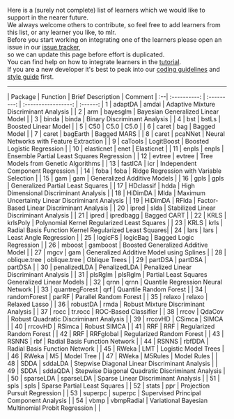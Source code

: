 Here is a (surely not complete) list of learners which we would like to support in the nearer future.  
We always welcome others to contribute, so feel free to add learners from this list, or any learner you like, to mlr.  
Before you start working on integrating one of the learners please open an issue in our [issue tracker](https://github.com/mlr-org/mlr/issues),  
so we can update this page before effort is duplicated.    
You can find help on how to integrate learners in the [tutorial](http://mlr-org.github.io/mlr-tutorial/devel/html/create_learner/index.html).  
If you are a new developer it's best to peak into our [coding guidelines](https://github.com/mlr-org/mlr/wiki/mlr-Coding-Guidelines) and [style guide](https://github.com/rdatsci/PackagesInfo/wiki/R-Style-Guide) first.


***

   |    Package     |  Function     |                          Brief Description            | Comment    |
:--|  :----------:  |  :---------:  |                          :-----------------:          | :------:   |
1  |      adaptDA   |       amdai   |           Adaptive Mixture Discriminant Analysis      |            |
2  |          arm   |    bayesglm   |                Bayesian Generalized Linear Model      |            |
3  |        binda   |       binda   |                     Binary Discriminant Analysis      |            |
4  |          bst   |       bstLs   |                             Boosted Linear Model      |            |
5  |          C50   |        C5.0   |                                             C5.0      |            |
6  |        caret   |         bag   |                                     Bagged Model      |            |
7  |        caret   |    bagEarth   |                                      Bagged MARS      |            |
8  |        caret   |     pcaNNet   |          Neural Networks with Feature Extraction      |            |
9  |      caTools   |  LogitBoost   |                      Boosted Logistic Regression      |            |
10 |   elasticnet   |        enet   |                                       Elasticnet      |            |
11 |        enpls   |       enpls   |        Ensemble Partial Least Squares Regression      |            |
12 |       evtree   |      evtree   |              Tree Models from Genetic Algorithms      |            |
13 |      fastICA   |         icr   |                 Independent Component Regression      |            |
14 |         foba   |        foba   |         Ridge Regression with Variable Selection      |            |
15 |          gam   |         gam   |                      Generalized Additive Models      |            |
16 |         gpls   |        gpls   |                Generalized Partial Least Squares      |            |
17 |    HDclassif   |        hdda   |           High Dimensional Discriminant Analysis      |            |
18 |      HiDimDA   |        Mlda   | Maximum Uncertainty Linear Discriminant Analysis      |            |
19 |      HiDimDA   |       RFlda   |        Factor-Based Linear Discriminant Analysis      |            |
20 |        ipred   |        slda   |          Stabilized Linear Discriminant Analysis      |            |
21 |        ipred   |   ipredbagg   |                                      Bagged CART      |            |
22 |         KRLS   |    krlsPoly   |      Polynomial Kernel Regularized Least Squares      |            |
23 |         KRLS   |        krls   | Radial Basis Function Kernel Regularized Least Squares|            |
24 |         lars   |        lars   |                             Least Angle Regression    |            |
25 |      logicFS   |    logicBag   |                        Bagged Logic Regression        |            |
26 |       mboost   |    gamboost   |               Boosted Generalized Additive Model      |            |
27 |         mgcv   |         gam   |         Generalized Additive Model using Splines      |            |
28 | oblique.tree   |  oblique.tree |                                      Oblique Trees    |            |
29 |      partDSA   |     partDSA   |                                          partDSA      |            |
30 | penalizedLDA   | PenalizedLDA  |            Penalized Linear Discriminant Analysis     |            |
31 |      plsRglm   |     plsRglm   | Partial Least Squares Generalized Linear Models       |            |
32 |         qrnn   |        qrnn   |               Quantile Regression Neural Network      |            |
33 | quantregForest |      qrf      |                              Quantile Random Forest   |            |
34 | randomForest   |     parRF     |                           Parallel Random Forest      |            |
35 |       relaxo   |    relaxo     |                                    Relaxed Lasso      |            |
36 |     robustDA   |      rmda     |             Robust Mixture Discriminant Analysis      |            |
37 |         rocc   |   tr.rocc     |                             ROC-Based Classifier      |            |
38 |        rrcov   |    QdaCov     |           Robust Quadratic Discriminant Analysis      |            |
39 |      rrcovHD   |    CSimca     |                                            SIMCA      |            |
40 |      rrcovHD   |    RSimca     |                                     Robust SIMCA      |            |
41 |          RRF   |       RRF     |                        Regularized Random Forest      |            |
42 |          RRF   | RRFglobal     |                        Regularized Random Forest      |            |
43 |        RSNNS   |       rbf     |                    Radial Basis Function Network      |            |
44 |        RSNNS   |    rbfDDA     |                    Radial Basis Function Network      |            |
45 |        RWeka   |       LMT     |                             Logistic Model Trees      |            |
46 |        RWeka   |        M5     |                                       Model Tree      |            |
47 |        RWeka   |   M5Rules     |                                      Model Rules      |            |
48 |         SDDA   |   sddaLDA     |   Stepwise Diagonal Linear Discriminant Analysis      |            |
49 |         SDDA   |   sddaQDA     | Stepwise Diagonal Quadratic Discriminant Analysis     |            |
50 |    sparseLDA   | sparseLDA     |              Sparse Linear Discriminant Analysis      |            |
51 |         spls   |      spls     |                     Sparse Partial Least Squares      |            |
52 |        stats   |       ppr     |                    Projection Pursuit Regression      |            |
53 |      superpc   |   superpc     |            Supervised Principal Component Analysis    |            |
54 |         vbmp   | vbmpRadial    | Variational Bayesian Multinomial Probit Regression    |            |